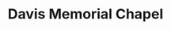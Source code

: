 ---
title: "Davis Memorial Chapel"
url: /springfield/davis-memorial-chapel/
shop: funeral directors
---